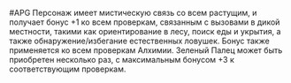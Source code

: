 #APG
Персонаж имеет мистическую связь со всем растущим, и получает бонус +1 ко всем проверкам, связанным с вызовами в дикой местности, такими как ориентирование в лесу, поиск еды и укрытия, а также обнаружение/избегание естественных ловушек. Бонус также применяется ко всем проверкам Алхимии. Зеленый Палец может быть приобретен несколько раз, с максимальным бонусом +3 к соответствующим проверкам. 
